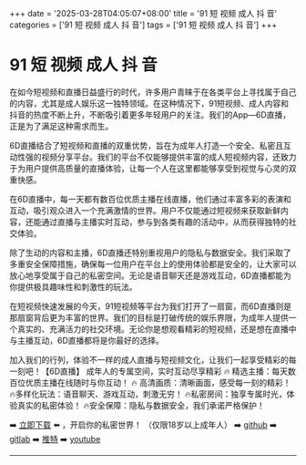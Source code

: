 +++
date = '2025-03-28T04:05:07+08:00'
title = '91 短 视频 成人 抖 音'
categories = ['91 短 视频 成人 抖 音']
tags = ['91 短 视频 成人 抖 音']
+++

# 91 短 视频 成人 抖 音

在如今短视频和直播日益盛行的时代，许多用户青睐于在各类平台上寻找属于自己的内容，尤其是成人娱乐这一独特领域。在这种情况下，91短视频、成人内容和抖音的热度不断上升，不断吸引着更多年轻用户的关注。我们的App—6D直播，正是为了满足这种需求而生。

6D直播结合了短视频和直播的双重优势，旨在为成年人打造一个安全、私密且互动性强的视频分享平台。我们的平台不仅能够提供丰富的成人短视频内容，还致力于为用户提供高质量的直播体验，让每一个人在这里都能够享受到视觉与心灵的双重快感。

在6D直播中，每一天都有数百位优质主播在线直播，他们通过丰富多彩的表演和互动，吸引观众进入一个充满激情的世界。用户不仅能通过短视频来获取新鲜内容，还能通过直播与主播实时互动，参与到各类有趣的活动中，从而获得独特的社交体验。

除了生动的内容和主播，6D直播还特别重视用户的隐私与数据安全。我们采取了多重安全保障措施，确保每一位用户在平台上的使用体验都是安全的，让大家可以放心地享受属于自己的私密空间。无论是语音聊天还是游戏互动，6D直播都能为你提供极具趣味性和刺激性的玩法。

在短视频快速发展的今天，91短视频等平台为我们打开了一扇窗，而6D直播则是那扇窗背后更为丰富的世界。我们的目标是打破传统的娱乐界限，为成年人提供一个真实的、充满活力的社交环境。无论你是想观看精彩的短视频，还是想在直播中与主播互动，6D直播都将是你最好的选择。

加入我们的行列，体验不一样的成人直播与短视频文化，让我们一起享受精彩的每一刻吧！【6D直播】
成年人的专属空间，实时互动尽享精彩
🔥 精选主播：每天数百位优质主播在线随时与你互动！
🔥 高清画质：清晰画面，感受每一刻的精彩！
🔥多样化玩法：语音聊天、游戏互动，刺激无穷！
🔥私密房间：独享专属时光，体验真实的私密体验！
🔥安全保障：隐私与数据安全，我们承诺严格保护！

➡️ [立即下载](https://down123.s3.ap-east-1.amazonaws.com/down/down.html?channelCode=blog) ⬅️ ，开启你的私密世界！
（仅限18岁以上成年人）
➡️ [github](https://aldult-live.github.io/)
➡️ [gitlab](https://seo-09598d.gitlab.io/)
➡️ [推特](https://x.com/wegame33)
➡️ [youtube](https://www.youtube.com/@6Dlive)

---
